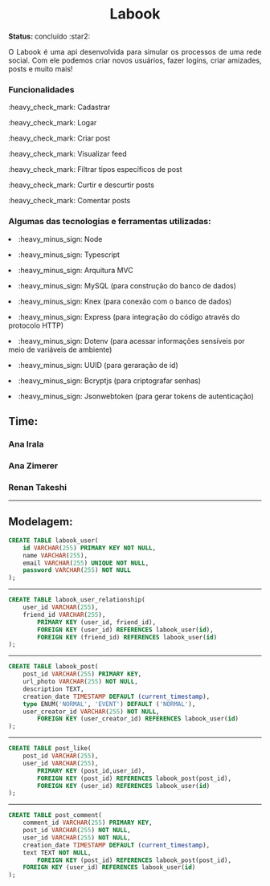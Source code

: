 
<h1 align="center"> Labook </h1>
<p><b>Status: </b>concluído  :star2: </p>

<p align="justify"> O Labook é uma api desenvolvida para simular os processos de uma rede social. Com ele podemos criar novos usuários, fazer logins, criar amizades, posts e muito mais!</p>

<h3>Funcionalidades</h3>
<p>:heavy_check_mark: Cadastrar </p>
<p>:heavy_check_mark: Logar </p>
<p>:heavy_check_mark: Criar post</p>
<p>:heavy_check_mark: Visualizar feed </p>
<p>:heavy_check_mark: Filtrar tipos específicos de post </p>
<p>:heavy_check_mark: Curtir e descurtir posts </p>
<p>:heavy_check_mark: Comentar posts </p>

<h3> Algumas das tecnologias e ferramentas utilizadas:</h3> 
<li> :heavy_minus_sign: Node </p>
<li> :heavy_minus_sign: Typescript </p>
<li> :heavy_minus_sign: Arquitura MVC</p>
<li> :heavy_minus_sign: MySQL (para construção do banco de dados)</p>
<li> :heavy_minus_sign: Knex (para conexão com o banco de dados)</p>
<li> :heavy_minus_sign: Express (para integração do código através do protocolo HTTP)</p>
<li> :heavy_minus_sign: Dotenv (para acessar informações sensíveis por meio de variáveis de ambiente)</p>
<li> :heavy_minus_sign: UUID (para geraração de id)</p>
<li> :heavy_minus_sign: Bcryptjs (para criptografar senhas)</p>
<li> :heavy_minus_sign: Jsonwebtoken (para gerar tokens de autenticação)</p>


## Time: 

### Ana Irala

### Ana Zimerer

### Renan Takeshi

---

## Modelagem:

```sql
CREATE TABLE labook_user(
    id VARCHAR(255) PRIMARY KEY NOT NULL,
    name VARCHAR(255),
    email VARCHAR(255) UNIQUE NOT NULL,
    password VARCHAR(255) NOT NULL
);
```

---

```sql
CREATE TABLE labook_user_relationship(
    user_id VARCHAR(255),
    friend_id VARCHAR(255),
        PRIMARY KEY (user_id, friend_id),
        FOREIGN KEY (user_id) REFERENCES labook_user(id),
        FOREIGN KEY (friend_id) REFERENCES labook_user(id)
);
```

---

```sql
CREATE TABLE labook_post(
    post_id VARCHAR(255) PRIMARY KEY,
    url_photo VARCHAR(255) NOT NULL,
    description TEXT,
    creation_date TIMESTAMP DEFAULT (current_timestamp),
    type ENUM('NORMAL', 'EVENT') DEFAULT ('NORMAL'),
    user_creator_id VARCHAR(255) NOT NULL,
        FOREIGN KEY (user_creator_id) REFERENCES labook_user(id)
);
```

---

```sql
CREATE TABLE post_like(
    post_id VARCHAR(255),
    user_id VARCHAR(255),
        PRIMARY KEY (post_id,user_id),
        FOREIGN KEY (post_id) REFERENCES labook_post(post_id),
    	FOREIGN KEY (user_id) REFERENCES labook_user(id)
);
```

---

```sql
CREATE TABLE post_comment(
    comment_id VARCHAR(255) PRIMARY KEY,
    post_id VARCHAR(255) NOT NULL,
    user_id VARCHAR(255) NOT NULL,
    creation_date TIMESTAMP DEFAULT (current_timestamp),
    text TEXT NOT NULL,
        FOREIGN KEY (post_id) REFERENCES labook_post(post_id),
	FOREIGN KEY (user_id) REFERENCES labook_user(id)
);
```
